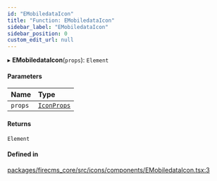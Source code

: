 ```yaml
---
id: "EMobiledataIcon"
title: "Function: EMobiledataIcon"
sidebar_label: "EMobiledataIcon"
sidebar_position: 0
custom_edit_url: null
---
```


▸ **EMobiledataIcon**(`props`): `Element`

#### Parameters

| Name | Type |
| :------ | :------ |
| `props` | [`IconProps`](../types/IconProps.md) |

#### Returns

`Element`

#### Defined in

[packages/firecms_core/src/icons/components/EMobiledataIcon.tsx:3](https://github.com/FireCMSco/firecms/blob/d45f3739/packages/firecms_core/src/icons/components/EMobiledataIcon.tsx#L3)
